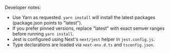 Developer notes:
- Use Yarn as requested. `yarn install` will install the latest packages (package.json points to "latest").
- If you prefer pinned versions, replace "latest" with exact semver ranges before running `yarn install`.
- Jest is configured using Next's `next/jest` helper in `jest.config.js`.
- Type declarations are loaded via `next-env.d.ts` and `tsconfig.json`.
